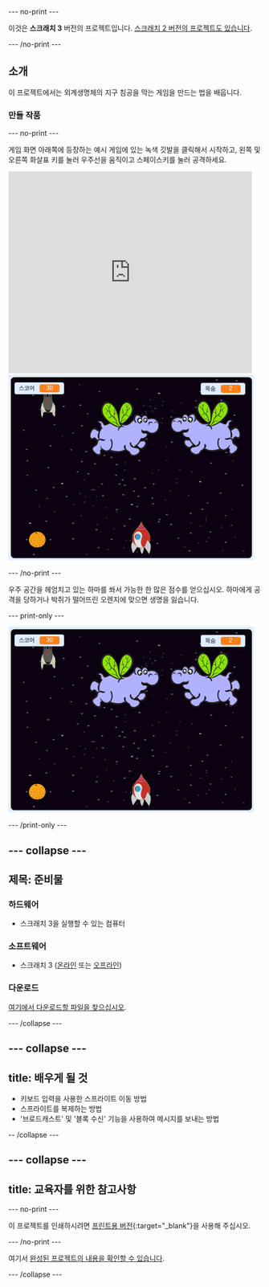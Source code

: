\--- no-print \---

이것은 **스크래치 3** 버전의 프로젝트입니다. [스크래치 2 버전의 프로젝트도 있습니다](https://projects.raspberrypi.org/en/projects/clone-wars-scratch2).

\--- /no-print \---

## 소개

이 프로젝트에서는 외계생명체의 지구 침공을 막는 게임을 만드는 법을 배웁니다.

### 만들 작품

\--- no-print \---

게임 화면 아래쪽에 등장하는 예시 게임에 있는 녹색 깃발을 클릭해서 시작하고, <kbd>왼쪽</kbd> 및 <kbd>오른쪽</kbd> 화살표 키를 눌러 우주선을 움직이고 <kbd>스페이스</kbd>키를 눌러 공격하세요.

<div class="scratch-preview">
  <iframe allowtransparency="true" width="485" height="402" src="https://scratch.mit.edu/projects/embed/276887163/?autostart=false" frameborder="0" scrolling="no"></iframe>
  <img src="images/showcase.png">
</div>

\--- /no-print \---

우주 공간을 헤엄치고 있는 하마를 쏴서 가능한 한 많은 점수를 얻으십시오. 하마에게 공격을 당하거나 박쥐가 떨어뜨린 오렌지에 맞으면 생명을 잃습니다.

\--- print-only \---

![내림차순](images/showcase.png)

\--- /print-only \---

## \--- collapse \---

## 제목: 준비물

### 하드웨어

+ 스크래치 3을 실행할 수 있는 컴퓨터

### 소프트웨어

+ 스크래치 3 ([온라인](https://rpf.io/scratchon) 또는 [오프라인](https://rpf.io/scratchoff))

### 다운로드

[여기에서 다운로드할 파일을 찾으십시오](http://rpf.io/p/en/clone-wars-go).

\--- /collapse \---

## \--- collapse \---

## title: 배우게 될 것

+ 키보드 입력을 사용한 스프라이트 이동 방법
+ 스프라이트를 복제하는 방법
+ '브로드캐스트' 및 '블록 수신' 기능을 사용하여 메시지를 보내는 방법

-- /collapse \---

## \--- collapse \---

## title: 교육자를 위한 참고사항

\--- no-print \---

이 프로젝트를 인쇄하시려면 [프린트용 버전](https://projects.raspberrypi.org/en/projects/clone-wars/print){:target="_blank"}을 사용해 주십시오.

\--- /no-print \---

여기서 [완성된 프로젝트의 내용을 확인할 수 있습니다](http://rpf.io/p/en/clone-wars-get).

\--- /collapse \---